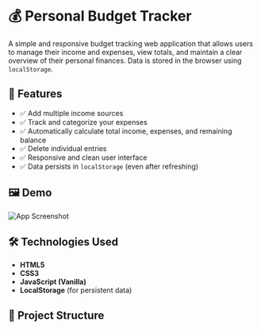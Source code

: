# 💰 Personal Budget Tracker

A simple and responsive budget tracking web application that allows users to manage their income and expenses, view totals, and maintain a clear overview of their personal finances. Data is stored in the browser using `localStorage`.

## 🚀 Features

- ✅ Add multiple income sources
- ✅ Track and categorize your expenses
- ✅ Automatically calculate total income, expenses, and remaining balance
- ✅ Delete individual entries
- ✅ Responsive and clean user interface
- ✅ Data persists in `localStorage` (even after refreshing)

## 🖼️ Demo

![App Screenshot](screenshot.png) <!-- Optional: Include a screenshot -->

## 🛠️ Technologies Used

- **HTML5**
- **CSS3**
- **JavaScript (Vanilla)**
- **LocalStorage** (for persistent data)

## 📂 Project Structure

